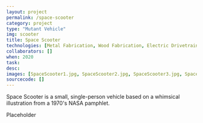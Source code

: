 ```yaml
---
layout: project
permalink: /space-scooter
category: project 
type: "Mutant Vehicle" 
img: scooter
title: Space Scooter
technologies: [Metal Fabrication, Wood Fabrication, Electric Drivetrain, LED Lighting, Software] 
collaborators: []
when: 2020
task: 
desc:
images: [SpaceScooter1.jpg, SpaceScooter2.jpg, SpaceScooter3.jpg, SpaceScooter-Night1.jpg, SpaceScooter-Night2.jpg]
sourcecode: []
---
```


Space Scooter is a small, single-person vehicle based on a whimsical illustration from a 1970's NASA pamphlet.

<!--break-->

Placeholder
